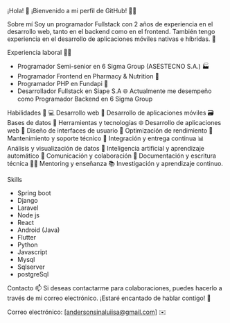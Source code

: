 ¡Hola! 👋
¡Bienvenido a mi perfil de GitHub! 👨‍💻

Sobre mí
Soy un programador Fullstack con 2 años de experiencia en el desarrollo web, tanto en el backend como en el frontend. También tengo experiencia en el desarrollo de aplicaciones móviles nativas e híbridas. 📱

Experiencia laboral 👨‍💼
- Programador Semi-senior en 6 Sigma Group (ASESTECNO S.A.) 🏭
- Programador Frontend en Pharmacy & Nutrition 🏥
- Programador PHP en Fundapi 🏢
- Desarrollador Fullstack en Siape S.A 🌐
Actualmente me desempeño como Programador Backend en 6 Sigma Group

Habilidades 🔧
💻 Desarrollo web
📱 Desarrollo de aplicaciones móviles
🗃️ Bases de datos
🔧 Herramientas y tecnologías
🌐 Desarrollo de aplicaciones web
🎨 Diseño de interfaces de usuario
🚀 Optimización de rendimiento
🧰 Mantenimiento y soporte técnico
🧩 Integración y entrega continua
📊 Análisis y visualización de datos
🤖 Inteligencia artificial y aprendizaje automático
💬 Comunicación y colaboración
📝 Documentación y escritura técnica
🧑‍🏫 Mentoring y enseñanza
📚 Investigación y aprendizaje continuo.

Skills 

- Spring boot
- Django
- Laravel
- Node js
- React
- Android (Java)
- Flutter
- Python
- Javascript
- Mysql
- Sqlserver
- postgreSql

Contacto 📫
Si deseas contactarme para colaboraciones, puedes hacerlo a través de mi correo electrónico. ¡Estaré encantado de hablar contigo! 🤝

Correo electrónico: [andersonsinaluiisa@gmail.com] ✉️

